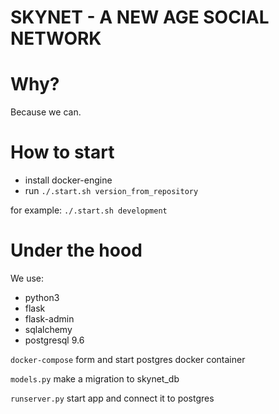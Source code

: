 SKYNET - A NEW AGE SOCIAL NETWORK
=================================

# Why?

Because we can.

# How to start

* install docker-engine
* run `./.start.sh version_from_repository`

for example: `./.start.sh development`

# Under the hood

We use:
* python3
* flask
* flask-admin
* sqlalchemy
* postgresql 9.6

`docker-compose` form and start postgres docker container

`models.py` make a migration to skynet_db

`runserver.py` start app and connect it to postgres
